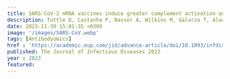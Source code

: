 ```yaml
---
title: SARS-CoV-2 mRNA vaccines induce greater complement activation and decreased viremia and Nef antibodies in men with HIV-1
description: Tuttle D, Castanha P, Nasser A, Wilkins M, Galarza T, Alaoui-El-Azher M, Cuff D, <strong><u>Chhibbar P</u></strong>, <strong><u>Das J</u></strong>, Li Y, Barratt-Boyes S, Mailliard R, Sluis-Cremer N, Rinaldo C, Marques E
date: 2023-11-30 15:01:35 +0300
image: '/images/SARS-CoV.webp'
tags: [Antibodyomics]
href : 'https://academic.oup.com/jid/advance-article/doi/10.1093/infdis/jiad544/7456300?login=true'
published: The Journal of Infectious Diseases 2023
year : 2023
featured:
---
```

